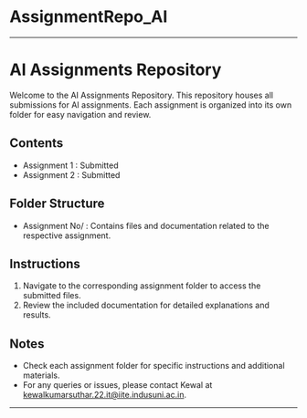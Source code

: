 # AssignmentRepo_AI
---
# AI Assignments Repository
Welcome to the AI Assignments Repository. 
This repository houses all submissions for AI assignments. Each assignment is organized into its own folder for easy navigation and review.

## Contents
- Assignment 1 : Submitted
- Assignment 2 : Submitted

## Folder Structure
- Assignment No/ : Contains files and documentation related to the respective assignment.

## Instructions
1. Navigate to the corresponding assignment folder to access the submitted files.
2. Review the included documentation for detailed explanations and results.

## Notes
- Check each assignment folder for specific instructions and additional materials.
- For any queries or issues, please contact Kewal at [kewalkumarsuthar.22.it@iite.indusuni.ac.in](mailto:kewalkumarsuthar.22.it@iite.indusuni.ac.in).

---
